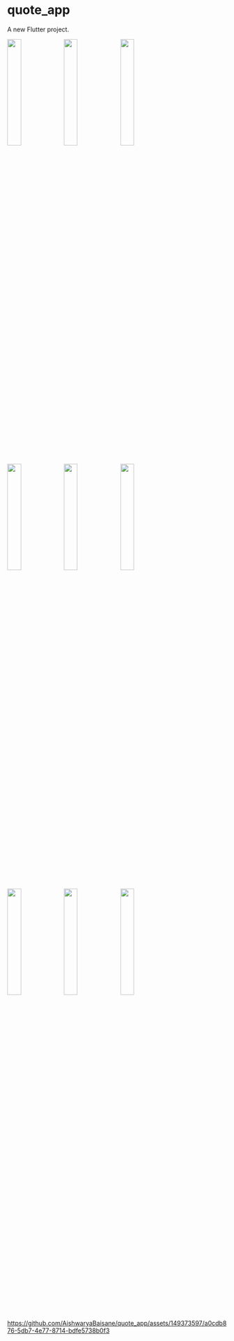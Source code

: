 # quote_app

A new Flutter project.


<p>
   <img src = "https://github.com/AishwaryaBaisane/quote_app/assets/149373597/d96bceb8-04d3-475b-a992-16ad9572f43f" height = 25% width = 25%>
   <img src = "https://github.com/AishwaryaBaisane/quote_app/assets/149373597/b8f02f5c-6bd8-434c-997b-a2ceb40d4f64"  height = 25% width = 25%>
   <img src = "https://github.com/AishwaryaBaisane/quote_app/assets/149373597/a52a48ad-361b-421f-b17b-dd2844a5a751"  height = 25% width = 25%>
  <img src = "https://github.com/AishwaryaBaisane/quote_app/assets/149373597/c96584ee-8605-4f39-a5b1-7086c6976c89"  height = 25% width = 25%>
  <img src = "https://github.com/AishwaryaBaisane/quote_app/assets/149373597/a617546c-fcf8-4db3-aaf4-3300b632b67c"  height = 25% width = 25%>
   <img src = "https://github.com/AishwaryaBaisane/quote_app/assets/149373597/28d7a3d0-c9d1-4b5f-ace8-98c32f8c8b9a"  height = 25% width = 25%>
   <img src = "https://github.com/AishwaryaBaisane/quote_app/assets/149373597/89c20c1f-c763-42c8-8487-46d66e8abf10"  height = 25% width = 25%>
  <img src = "https://github.com/AishwaryaBaisane/quote_app/assets/149373597/4b969d9c-49e9-478e-831d-215da89108b1"  height = 25% width = 25%>
  <img src = "https://github.com/AishwaryaBaisane/quote_app/assets/149373597/7c6177bf-f545-4c7a-aa51-ee5caf725876)"  height = 25% width = 25%>
</p>


https://github.com/AishwaryaBaisane/quote_app/assets/149373597/a0cdb876-5db7-4e77-8714-bdfe5738b0f3

